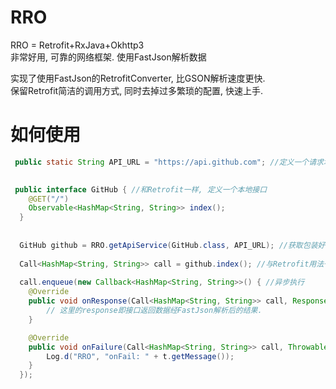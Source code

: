 # RRO
RRO = Retrofit+RxJava+Okhttp3<br>
非常好用, 可靠的网络框架. 使用FastJson解析数据<br>

实现了使用FastJson的RetrofitConverter, 比GSON解析速度更快.<br>
保留Retrofit简洁的调用方式, 同时去掉过多繁琐的配置, 快速上手.<br>

# 如何使用
```java
 public static String API_URL = "https://api.github.com"; //定义一个请求地址
 

 public interface GitHub { //和Retrofit一样, 定义一个本地接口
    @GET("/")
    Observable<HashMap<String, String>> index();
  }
  
  
  GitHub github = RRO.getApiService(GitHub.class, API_URL); //获取包装好的接口实例, 接下来就可以像调用本地接口方法一样做网络请求了.
  
  Call<HashMap<String, String>> call = github.index(); //与Retrofit用法一致, 调用本地方法
  
  call.enqueue(new Callback<HashMap<String, String>>() { //异步执行
    @Override
    public void onResponse(Call<HashMap<String, String>> call, Response<HashMap<String, String>> response) {
        // 这里的response即接口返回数据经FastJson解析后的结果.
    }

    @Override
    public void onFailure(Call<HashMap<String, String>> call, Throwable t) {
        Log.d("RRO", "onFail: " + t.getMessage());
    }
  });
```

